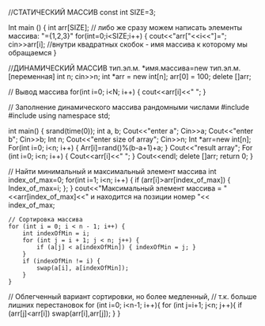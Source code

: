 //СТАТИЧЕСКИЙ МАССИВ
const int SIZE=3;

Int main () 
{
int arr[SIZE]; // либо же сразу можем написать элементы массива: "={1,2,3}"
for(int=0;i<SIZE;i++) {
cout<<"arr["<<i<<"]=";
cin>>arr[i]; //внутри квадратных скобок - имя массива к которому мы обращаемся
}


//ДИНАМИЧЕСКИЙ МАССИВ
тип.эл.м. *имя.массива=new тип.эл.м.[переменная]
int n;
cin>>n;
int *arr = new int[n];
arr[0] = 100;
delete []arr;

// Вывод массива
for(int i=0; i<N; i++)
{
cout<<arr[i]<<" ";
}

// Заполнение динамического массива рандомными числами
#include<ctime>
#include<cstdlib>
using namespace std;

int main() {
srand(time(0));
int a, b;
Cout<<"enter a";
Cin>>a;
Cout<<"enter b";
Cin>>b;
Int n;
Cout<<"enter size of array";
Cin>>n;
Int *arr=new int[n];
For(int i=0; i<n; i++) {
Arr[i]=rand()%(b-a+1)+a;
}
Cout<<"result array";
For (int i=0; i<n; i++) {
Cout<<arr[i]<<" ";
}
Cout<<endl;
delete []arr;
return 0;
}

// Найти минимальный и максимальный элемент массива
int index_of_max=0;
for(int i=1; i<n; i++) {
if (arr[i]>arr[index_of_max]) {
Index_of_max=i; };
}
cout<<"Максимальный элемент массива = "<<arr[index_of_max]<<" и находится на позиции номер "<< index_of_max;

	// Сортировка массива
	for (int i = 0; i < n - 1; i++) {
		int indexOfMin = i;
		for (int j = i + 1; j < n; j++) {
			if (a[j] < a[indexOfMin]) { indexOfMin = j; }
		}
		if (indexOfMin != i) {
			swap(a[i], a[indexOfMin]);
		}
	}

						 
// Облегченный вариант cортировки, но более медленный, 
// т.к. больше лишних перестановок
for (int i=0; i<n-1; i++){
	for (int j=i+1; j<n; j++){
		if (arr[j]<arr[i]) swap(arr[i],arr[j]);
	}
}						 
